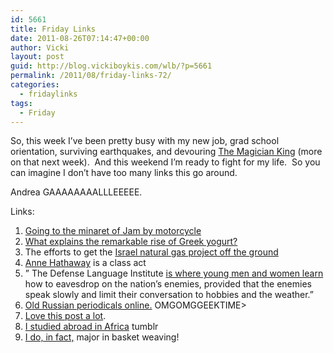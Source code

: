```yaml
---
id: 5661
title: Friday Links
date: 2011-08-26T07:14:47+00:00
author: Vicki
layout: post
guid: http://blog.vickiboykis.com/wlb/?p=5661
permalink: /2011/08/friday-links-72/
categories:
  - fridaylinks
tags:
  - Friday
---
```

So, this week I&#8217;ve been pretty busy with my new job, grad school orientation, surviving earthquakes, and devouring <a href="http://www.amazon.com/Magician-King-Novel-Lev-Grossman/dp/0670022314" target="_blank">The Magician King</a> (more on that next week).  And this weekend I&#8217;m ready to fight for my life.  So you can imagine I don&#8217;t have too many links this go around.


  
Andrea GAAAAAAAALLLEEEEE.

Links:

  1. <a href="http://www.flickr.com/photos/jeromestarkey/sets/72157627446562830/show/" target="_blank">Going to the minaret of Jam by motorcycle</a>
  2. <a href="http://www.tnr.com/article/93638/greek-yogurt" target="_blank">What explains the remarkable rise of Greek yogurt?</a>
  3. The efforts to get the <a href="http://www.fastcompany.com/magazine/158/israel-oil" target="_blank">Israel natural gas project off the ground</a>
  4. <a href="http://www.interviewmagazine.com/film/anne-hathaway-1/" target="_blank">Anne Hathaway</a> is a class act
  5. &#8221; The Defense Language Institute <a href="http://idlewords.com/2011/08/why_arabic_is_terrific.htm" target="_blank">is where young men and women learn</a> how to eavesdrop on the nation&#8217;s enemies, provided that the enemies speak slowly and limit their conversation to hobbies and the weather.&#8221;
  6. <a href="http://www.languagehat.com/archives/004347.php" target="_blank">Old Russian periodicals online.</a> OMGOMGGEEKTIME>
  7. <a href="http://edgeofthesandbox.wordpress.com/2011/08/19/penelope-trunks-blueprint/" target="_blank">Love this post a lot</a>.
  8. <a href="http://gurlgoestoafrica.tumblr.com/" target="_blank">I studied abroad in Africa</a> tumblr
  9. <a href="http://www.mcsweeneys.net/articles/i-do-in-fact-major-in-basket-weaving" target="_blank">I do, in fact,</a> major in basket weaving!